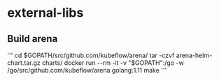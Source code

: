# external-libs

## Build arena

'''
cd $GOPATH/src/github.com/kubeflow/arena/
tar -czvf arena-helm-chart.tar.gz charts/
docker run --rm -it -v "$GOPATH":/go -w /go/src/github.com/kubeflow/arena golang:1.11 make
'''
